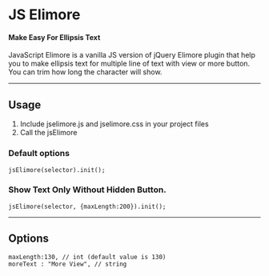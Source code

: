 ﻿# JS Elimore
#### Make Easy For Ellipsis Text

JavaScript Elimore is a vanilla JS version of jQuery Elimore plugin that help you to make ellipsis text for multiple line of text with view or more button. You can trim how long the character will show.

---

## Usage

1. Include jselimore.js and jselimore.css in your project files
2. Call the jsElimore
### Default options
```
jsElimore(selector).init();
```
### Show Text Only Without Hidden Button.
```
jsElimore(selector, {maxLength:200}).init();
```
---

## Options

```
maxLength:130, // int (default value is 130)
moreText : "More View", // string
```